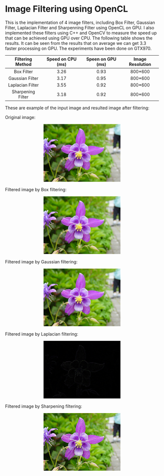 # Image Filtering using OpenCL

This is the implementation of 4 image filters, including Box Filter, Gaussian Filter, Laplacian Filter and Sharpenning Filter using OpenCL on GPU. I also implemented these filters using C++ and OpenCV to measure the speed up that can be achieved using GPU over CPU. The following table shows the results. It can be seen from the results that on average we can get 3.3 faster processing on GPU.
The experiments have been done on GTX970.


| Filtering Method  |  Speed on CPU (ms) | Speen on GPU (ms) | Image Resolution |
| :---:             | :---: | :---: | :---: |
| Box Filter        | 3.26 | 0.93 | 800*600 |
| Gaussian Filter   | 3.17 | 0.95 | 800*600 |
| Laplacian Filter  | 3.55 | 0.92 | 800*600 |
| Sharpening Filter | 3.18 | 0.92 | 800*600 |

These are example of the input image and resulted image after filtering:


Original image:
<p align="center">
  <img  src="Box_Filter/input.jpg" alt="alt text" width="50%" height="50%" title="Box filtering using GPU">
</p>

Filtered image by Box filtering:
<p align="center">
  <img  src="Box_Filter/output_gpu.jpeg" alt="alt text" width="50%" height="50%" title="Box filtering using GPU">
</p>

Filtered image by Gaussian filtering:
<p align="center">
  <img  src="Gaussian_Filter/output_gpu.jpeg" alt="alt text" width="50%" height="50%" title="Box filtering using GPU">
</p>

Filtered image by Laplacian filtering:
<p align="center">
  <img  src="Laplacian_Filter/output_gpu.jpeg" alt="alt text" width="50%" height="50%" title="Box filtering using GPU">
</p>

Filtered image by Sharpening filtering:
<p align="center">
  <img  src="Sharpening_Filter/output_gpu.jpeg" alt="alt text" width="50%" height="50%" title="Box filtering using GPU">
</p>

